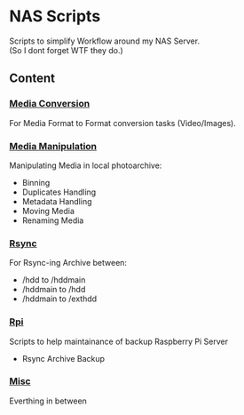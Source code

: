 # NAS Scripts

Scripts to simplify Workflow around my NAS Server.\
(So I dont forget WTF they do.)

## Content

### [Media Conversion](./MediaConversion/README.md)

For Media Format to Format conversion tasks (Video/Images).

### [Media Manipulation](./MediaManipulation/README.md)

Manipulating Media in local photoarchive:
- Binning
- Duplicates Handling
- Metadata Handling
- Moving Media
- Renaming Media

### [Rsync](./Rsync/README.md)

For Rsync-ing Archive between:
- /hdd to /hddmain
- /hddmain to /hdd
- /hddmain to /exthdd

### [Rpi](./Rpi/README.md)

Scripts to help maintainance of backup Raspberry Pi Server

- Rsync Archive Backup 

### [Misc](./Misc/README.md)

Everthing in between